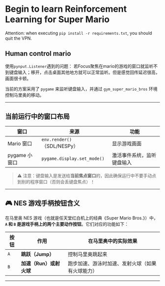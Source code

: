# Begin to learn Reinforcement Learning for Super Mario
Attention: when executing `pip install -r requirements.txt`, you should quit the VPN.



## Human control mario

使用`pynput.Listener`遇到的问题： 
若Focus聚焦在mario的游戏的窗口就监听不到键盘输入；移开，点击桌面其他地方就可以正常监听。但是感觉回传延迟很高，画面很卡顿。


当前的方案采用了 `pygame` 来监听键盘输入，并通过 `gym_super_mario_bros` 环境控制马里奥的移动。

---

## 当前运行中的窗口布局

| 窗口         | 来源                          | 功能            |
|------------|-----------------------------|---------------|
| Mario 窗口   | `env.render()`（SDL/NESPy）   | 显示游戏画面        |
| pygame 小窗口 | `pygame.display.set_mode()` | 激活事件系统，监听键盘输入 |

> ⚠️ 注意：键盘输入是发送给**当前焦点窗口**的，因此确保运行中不要手动点到别的程序窗口（否则会丢键盘焦点）！

---

## 🎮 NES 游戏手柄按钮含义
在马里奥 NES 游戏（也就是任天堂红白机上的经典《Super Mario Bros.》）中，**`A` 和 `B` 是游戏手柄上的两个主要动作按钮**。它们对应的功能如下：

| 按钮  | 作用              | 在马里奥中的实际效果               |
|-----|-----------------|--------------------------|
| `A` | **跳跃（Jump）**    | 控制马里奥跳起来                 |
| `B` | **加速（Run）或射火球** | 跑步加速、游泳时加速、发射火球（如果有火球能力） |

---